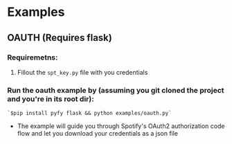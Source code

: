 # Examples

## OAUTH (Requires flask)

### Requiremetns:

1. Fillout the `spt_key.py` file with you credentials
  
### Run the oauth example by (assuming you git cloned the project and you're in its root dir):
  
    `$pip install pyfy flask && python examples/oauth.py`

- The example will guide you through Spotify's OAuth2 authorization code flow and let you download your credentials as a json file


